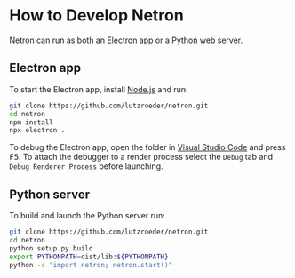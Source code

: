 # How to Develop Netron

Netron can run as both an [Electron](https://electronjs.org) app or a Python web server.

## Electron app

To start the Electron app, install [Node.js](https://nodejs.org) and run: 

```bash
git clone https://github.com/lutzroeder/netron.git
cd netron
npm install
npx electron .
```

To debug the Electron app, open the folder in [Visual Studio Code](https://code.visualstudio.com) and press <kbd>F5</kbd>. To attach the debugger to a render process select the `Debug` tab and `Debug Renderer Process` before launching.

## Python server

To build and launch the Python server run:

```bash
git clone https://github.com/lutzroeder/netron.git
cd netron
python setup.py build
export PYTHONPATH=dist/lib:${PYTHONPATH}
python -c "import netron; netron.start()"
```


